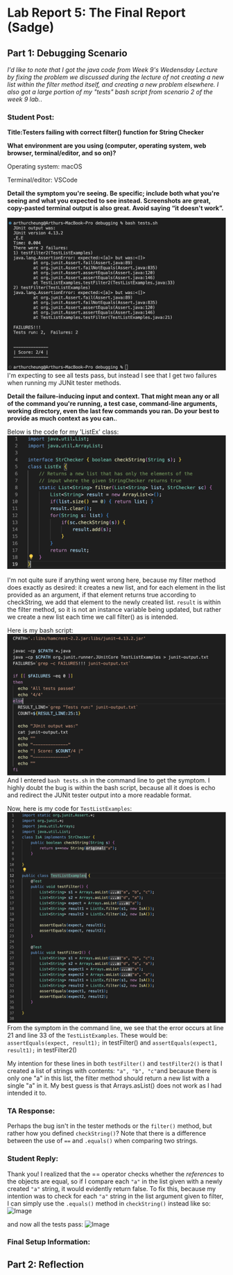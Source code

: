# Lab Report 5: The Final Report (Sadge)
## Part 1: Debugging Scenario
*I'd like to note that I got the java code from Week 9's Wedensday Lecture by fixing the problem we discussed during the lecture of not creating a new list within the filter method itself, and creating a new problem elsewhere. I also got a large portion of my "tests" bash script from scenario 2 of the week 9 lab.*. 

### Student Post:
**Title:Testers failing with correct filter() function for String Checker**

**What environment are you using (computer, operating system, web browser, terminal/editor, and so on)?**

Operating system: macOS

Terminal/editor: VSCode


**Detail the symptom you're seeing. Be specific; include both what you're seeing and what you expected to see instead. Screenshots are great, copy-pasted terminal output is also great. Avoid saying “it doesn't work”.**

![Image](symptom.png)
I'm expecting to see all tests pass, but instead I see that I get two failures when running my JUNit tester methods.


**Detail the failure-inducing input and context. That might mean any or all of the command you're running, a test case, command-line arguments, working directory, even the last few commands you ran. Do your best to provide as much context as you can.**. 

Below is the code for my 'ListEx' class: 
![Image](ListEx.png)

I'm not quite sure if anything went wrong here, because my filter method does exactly as desired: it creates a new list, and for each element in the list provided as an argument, if that element returns true according to checkString, we add that element to the newly created list. `result` is within the filter method, so it is not an instance variable being updated, but rather we create a new list each time we call filter() as is intended.

Here is my bash script:
![Image](testssh.png)
And I entered `bash tests.sh` in the command line to get the symptom.
I highly doubt the bug is within the bash script, because all it does is echo and redirect the JUNit tester output into a more readable format.

Now, here is my code for `TestListExamples`:
![Image](TestListExamples.png)
From the symptom in the command line, we see that the error occurs at line 21 and line 33 of the `TestListExamples`. These would be:
```assertEquals(expect, result1);``` in testFilter()
and 
```assertEquals(expect1, result1);``` in testFilter2()

My intention for these lines in both `testFilter()` and `testFilter2()` is that I created a list of strings with contents: `"a", "b", "c"`and because there is only one "a" in this list, the filter method should return a new list with a single "a" in it. My best guess is that Arrays.asList() does not work as I had intended it to.

### TA Response:
Perhaps the bug isn't in the tester methods or the `filter()` method, but rather how you defined `checkString()`? Note that there is a difference between the use of `==` and `.equals()` when comparing two strings.

### Student Reply:
Thank you! I realized that the == operator checks whether the *references* to the objects are equal, so if I compare each `"a"` in the list given with a newly created `"a"` string, it would evidently return false. To fix this, because my intention was to check for each  `"a"` string in the list argument given to filter, I can simply use the `.equals()` method in `checkString()` instead like so:
![Image](Fixed.png)

and now all the tests pass:
![Image](FixedOutput.png)

### Final Setup Information:


## Part 2: Reflection
